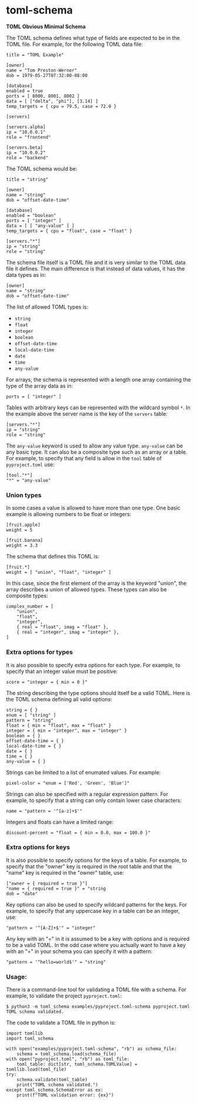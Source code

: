 # toml-schema
**TOML Obvious Minimal Schema**

The TOML schema defines what type of fields are expected to be in the TOML file.
For example, for the following TOML data file:
```
title = "TOML Example"

[owner]
name = "Tom Preston-Werner"
dob = 1979-05-27T07:32:00-08:00

[database]
enabled = true
ports = [ 8000, 8001, 8002 ]
data = [ ["delta", "phi"], [3.14] ]
temp_targets = { cpu = 79.5, case = 72.0 }

[servers]

[servers.alpha]
ip = "10.0.0.1"
role = "frontend"

[servers.beta]
ip = "10.0.0.2"
role = "backend"
```
The TOML schema would be:
```
title = "string"

[owner]
name = "string"
dob = "offset-date-time"

[database]
enabled = "boolean"
ports = [ "integer" ]
data = [ [ "any-value" ] ]
temp_targets = { cpu = "float", case = "float" }

[servers."*"]
ip = "string"
role = "string"
```

The schema file itself is a TOML file and it is very similar to the TOML data file it defines.
The main difference is that instead of data values, it has the data types as in:
```
[owner]
name = "string"
dob = "offset-date-time"
```
The list of allowed TOML types is:

* `string`
* `float`
* `integer`
* `boolean`
* `offset-date-time`
* `local-date-time`
* `date`
* `time`
* `any-value`

For arrays, the schema is represented with a length one array containing the type of the array data as in:
```
ports = [ "integer" ]
```

Tables with arbitrary keys can be represented with the wildcard symbol `*`.
In the example above the server name is the key of the `servers` table:
```
[servers."*"]
ip = "string"
role = "string"
```
The `any-value` keyword is used to allow any value type.
`any-value` can be any basic type.
It can also be a composite type such as an array or a table.
For example, to specify that any field is allow in the `tool` table of `pyproject.toml` use:
```
[tool."*"]
"*" = "any-value"
```

### Union types

In some cases a value is allowed to have more than one type.
One basic example is allowing numbers to be float or integers:
```
[fruit.apple]
weight = 5

[fruit.banana]
weight = 3.3
```

The schema that defines this TOML is:
```
[fruit.*]
weight = [ "union", "float", "integer" ]
```
In this case, since the first element of the array is the keyword "union",
the array describes a union of allowed types.
These types can also be composite types:
```
complex_number = [
    "union",
    "float",
    "integer",
    { real = "float", imag = "float" },
    { real = "integer", imag = "integer" },
]
```

### Extra options for types

It is also possible to specify extra options for each type.
For example, to specify that an integer value must be positive:
```
score = "integer = { min = 0 }"
```
The string describing the type options should itself be a valid TOML.
Here is the TOML schema defining all valid options:
```
string = { }
enum = [ "string" ]
pattern = "string"
float = { min = "float", max = "float" }
integer = { min = "integer", max = "integer" }
boolean = { }
offset-date-time = { }
local-date-time = { }
date = { }
time = { }
any-value = { }
```

Strings can be limited to a list of enumated values. For example:
```
pixel-color = "enum = ['Red', 'Green', 'Blue']"
```

Strings can also be specified with a regular expression pattern. For example, to specify that a string can only contain lower case characters:
```
name = "pattern = '^[a-z]+$'"
```

Integers and floats can have a limited range:
```
discount-percent = "float = { min = 0.0, max = 100.0 }"
```

### Extra options for keys

It is also possible to specify options for the keys of a table. For example, to specify that the "owner" key is required in the root table and that the "name" key is required in the "owner" table, use:
```
["owner = { required = true }"]
"name = { required = true }" = "string
dob = "date"
```

Key options can also be used to specify wildcard patterns for the keys. For example, to specify that any uppercase key in a table can be an integer, use:
```
"pattern = '^[A-Z]+$'" = "integer"
```

Any key with an "=" in it is assumed to be a key with options and is required to be a valid TOML. In the odd case where you actually want to have a key with an "=" in your schema you can specify it with a pattern:
```
"pattern = '^hello=world$'" = "string"
```

### Usage:

There is a command-line tool for validating a TOML file with a schema.
For example, to validate the project `pyproject.toml`:
```
$ python3 -m toml_schema examples/pyproject.toml-schema pyproject.toml
TOML schema validated.
```

The code to validate a TOML file in python is:
```
import tomllib
import toml_schema

with open("examples/pyproject.toml-schema", "rb") as schema_file:
    schema = toml_schema.load(schema_file)
with open("pyproject.toml", "rb") as toml_file:
    toml_table: dict[str, toml_schema.TOMLValue] = tomllib.load(toml_file)
try:
    schema.validate(toml_table)
    print("TOML schema validated.")
except toml_schema.SchemaError as ex:
    print(f"TOML validation error: {ex}")
```
